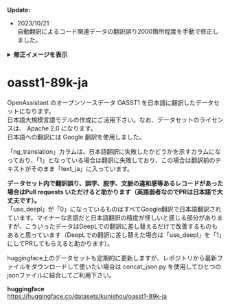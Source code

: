 **Update:**  
- 2023/10/21  
自動翻訳によるコード関連データの翻訳誤り2000箇所程度を手動で修正しました。  

**<details><summary>修正イメージを表示</summary><div>**
  
- 修正前
```
もちろん！これは、Flask Webフレームワークを使用して文字列を提供する単純なAPIエンドポイントを作成するPythonスクリプトの例です。

フラスコ輸入フラスコから

app = flask（__name__）

@app.route（ '/'）
def hello_world（）：
    「こんにちは、世界！」を返します

__name__ == '__main__'の場合：
    app.run（）

このスクリプトでは、最初にフラスコモジュールからフラスコクラスをインポートします。次に、__Name__変数を使用してアプリケーションの名前を指定するフラスコクラスの新しいインスタンスを作成します。
```
- 修正後
```
もちろん！これは、Flask Webフレームワークを使用して文字列を提供する単純なAPIエンドポイントを作成するPythonスクリプトの例です。

from flask import Flask

app = Flask(__name__)

@app.route('/')
def hello_world():
    return 'Hello, world!'

if __name__ == '__main__':
    app.run()

このスクリプトでは、最初にフラスコモジュールからフラスコクラスをインポートします。次に、__Name__変数を使用してアプリケーションの名前を指定するフラスコクラスの新しいインスタンスを作成します。
```

</div></details>

# oasst1-89k-ja
OpenAssistant のオープンソースデータ OASST1 を日本語に翻訳したデータセットになります。  
日本語大規模言語モデルの作成にご活用下さい。なお、データセットのライセンスは、 Apache 2.0 になります。  
日本語への翻訳には Google 翻訳を使用しました。

「ng_translation」カラムは、日本語翻訳に失敗したかどうかを示すカラムになっており、「1」となっている場合は翻訳に失敗しており、この場合は翻訳前のテキストがそのまま「text_ja」に入っています。

**データセット内で翻訳誤り、誤字、脱字、文脈の違和感等あるレコードがあった場合はPull requests いただけると助かります（英語弱者なのでPRは日本語で大丈夫です）。**  
「use_deepl」が「0」になっているものはすべてGoogle翻訳で日本語翻訳されています。マイナーな言語だと日本語翻訳の精度が怪しいと感じる部分がありますが、こういったデータはDeepLでの翻訳に差し替えるだけで改善するものもあると思っています（DeepLでの翻訳に差し替えた場合は「use_deepl」を「1」にしてPRしてもらえると助かります）。
  
huggingface上のデータセットも定期的に更新しますが、レポジトリから最新ファイルをダウンロードして使いたい場合は concat_json.py を使用してひとつのjsonファイルに結合してご利用下さい。

**huggingface**  
https://huggingface.co/datasets/kunishou/oasst1-89k-ja
